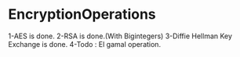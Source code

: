 # EncryptionOperations

1-AES is done.
2-RSA is done.(With Bigintegers)
3-Diffie Hellman Key Exchange is done.
4-Todo : El gamal operation.
